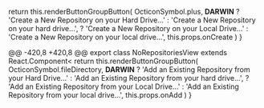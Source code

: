   return this.renderButtonGroupButton(
      OcticonSymbol.plus,
      __DARWIN__
        ? 'Create a New Repository on your Hard Drive…'
        : 'Create a New Repository on your hard drive…',
        ? 'Create a New Repository on your Local Drive…'
        : 'Create a New Repository on your local drive…',
      this.props.onCreate
    )
  }

@@ -420,8 +420,8 @@ export class NoRepositoriesView extends React.Component<
    return this.renderButtonGroupButton(
      OcticonSymbol.fileDirectory,
      __DARWIN__
        ? 'Add an Existing Repository from your Hard Drive…'
        : 'Add an Existing Repository from your hard drive…',
        ? 'Add an Existing Repository from your Local Drive…'
        : 'Add an Existing Repository from your local drive…',
      this.props.onAdd
    )
  }
